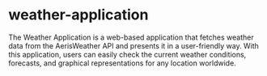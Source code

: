 # weather-application
The Weather Application is a web-based application that fetches weather data from the AerisWeather API and presents it in a user-friendly way. With this application, users can easily check the current weather conditions, forecasts, and graphical representations for any location worldwide.
